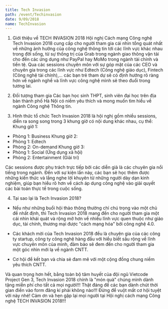 ```yaml
---
title: Tech Invasion
path: /event/Techinvasion
date: 9/09/2018
name: TechInvasion
---
```


1. Giới thiệu về TECH INVASION 2018
Hội nghị Cách mạng Công nghệ Tech Invasion 2018 cung cấp cho người tham gia cái nhìn tổng quát nhất về những ảnh hưởng của công nghệ thông tin tới các lĩnh vực khác nhau trong đời sống, từ sự thống trị của Grab trong ngành giao thông vận tải cho đến các ứng dụng như PayPal hay MoMo trong ngành tài chính và tiền tệ. Qua các sessions chuyên môn với sự góp mặt của các CEO và chuyên gia trong các lĩnh vực như Edtech (Công nghệ giáo dục), Fintech (Công nghệ tài chính),... các bạn trẻ tham dự sẽ có định hướng rõ ràng hơn về ngành nghề và lĩnh vực công nghệ mình sẽ theo đuổi trong tương lai.

2. Đối tượng tham gia
Các bạn học sinh THPT, sinh viên đại học trên địa bàn thành phố Hà Nội có niềm yêu thích và mong muốn tìm hiểu về ngành Công nghệ Thông tin. 

3. Hình thức tổ chức
Tech Invasion 2018 là hội nghị gồm nhiều sessions, diễn ra song song trong 3 khung giờ có nội dung khác nhau, cụ thể:
Khung giờ 1:
  -  Phòng 1: Business
Khung giờ 2:
  -  Phòng 1: Edtech 
  -  Phòng 2: On-demand 
Khung giờ 3:
  -  Phòng 1: Social (Ứng dụng xã hội)
  -  Phòng 2: Entertainment (Giải trí)

   Các sessions được phụ trách trực tiếp bởi các diễn giả là các chuyên gia nổi tiếng trong ngành. Đến với sự kiện lần này, các bạn sẽ học thêm được những kiến thức và lắng nghe lời khuyên từ những người dày dạn kinh nghiệm, giúp bạn hiểu rõ hơn về cách áp dụng công nghệ vào giải quyết các bài toán thực tế trong cuộc sống.
 
4.  Tại sao lại là Tech Invasion 2018?

- Nếu như những buổi hội thảo thông thường chỉ chú trọng vào một chủ đề nhất định, thì Tech Invasion 2018 mang đến cho người tham gia một cái nhìn khái quát và rộng mở hơn về nhiều lĩnh vực quen thuộc như giáo dục, tài chính, thương mại được "cách mạng hóa" bởi công nghệ 4.0.

- Các khách mời của Tech Invasion 2018 đều là chuyên gia của các công ty startup, công ty công nghệ hàng đầu với hiểu biết sâu rộng về lĩnh vực chuyên môn của mình, đảm bảo sẽ đem đến cho người tham gia một góc nhìn mới lạ về ngành CNTT.

- Cơ hội để kết bạn và chia sẻ đam mê với một cộng đồng chung niềm yêu thích CNTT.

Và quan trọng hơn hết, bằng toàn bộ tâm huyết của đội ngũ Vietcode Project Gen 3, Tech Invasion 2018 chính là "món quà" chúng mình dành tặng miễn phí cho tất cả mọi người!!! Thật đáng để các bạn dành chút thời gian điền vào form đăng kí phải không nào!!! Đừng để vuột mất cơ hội tuyệt vời này nhé! Cảm ơn và hẹn gặp lại mọi người tại Hội nghị cách mạng Công nghệ TECH INVASION 2018!!! 